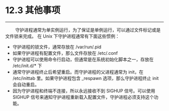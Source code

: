 # 12.3 其他事项
***

&emsp;&emsp;
守护进程通常为单实例运行，为了保证是单例运行，可以通过文件标记或是文件锁来完成。
在 Unix 下守护进程通常有下面这些惯例：

+ 守护进程的锁文件，通常存放在 /var/run/<name>.pid
+ 如果守护进程有配置文件，那么文件存放在 /etc/<name>.conf
+ 守护进程可以使用命令行启动，但通常是在系统初始化脚本之一，存放在 /etc/init.d/* 下
+ 通常守护进程终止后希望重启。而守护进程的父进程通常为 init，在 /etc/inittab 里。如果守护进程包含 \_respawn 选项，那么守护进程终止 init 会自动重启。
+ 因为守护进程和终端不连接，所以永远接收不到 SIGHUP 信号。可以使用 SIGHUP 信号来通知守护进程重新载入配置文件，守护进程必须支持这个功能。